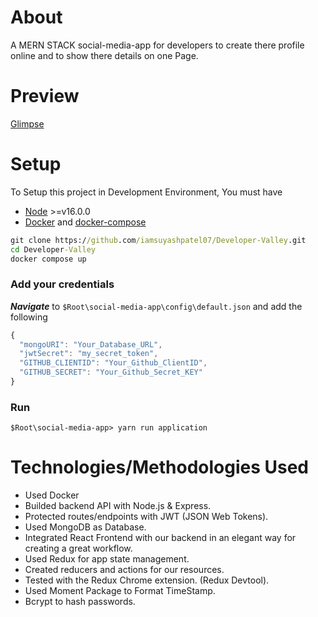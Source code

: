 # About
A MERN STACK social-media-app for developers to create there profile online and to show there details on one Page. 

# Preview

[Glimpse](https://user-images.githubusercontent.com/59373438/221539511-5f396d86-a46a-4344-a138-8f6e31df2cef.mp4)

# Setup

To Setup this project in Development Environment, You must have

- [Node](https://nodejs.org/en/) >=v16.0.0
- [Docker](https://docs.docker.com/get-docker/) and [docker-compose](https://docs.docker.com/compose/install/)

```cmd
git clone https://github.com/iamsuyashpatel07/Developer-Valley.git
cd Developer-Valley
docker compose up
```

### Add your credentials

**_Navigate_** to `$Root\social-media-app\config\default.json` and add the following

```JavaScript
{
  "mongoURI": "Your_Database_URL",
  "jwtSecret": "my_secret_token",
  "GITHUB_CLIENTID": "Your_Github_ClientID",
  "GITHUB_SECRET": "Your_Github_Secret_KEY"
}

```

### Run

```
$Root\social-media-app> yarn run application
```

# Technologies/Methodologies Used 
- Used Docker
- Builded backend API with Node.js & Express.
- Protected routes/endpoints with JWT (JSON Web Tokens).
- Used MongoDB as Database.
- Integrated React Frontend with our backend in an elegant way for creating a great workflow.
- Used Redux for app state management.
- Created reducers and actions for our resources.
- Tested with the Redux Chrome extension. (Redux Devtool).
- Used Moment Package to Format TimeStamp.
- Bcrypt to hash passwords.
